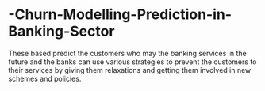 # -Churn-Modelling-Prediction-in-Banking-Sector
These based predict the customers who may the banking services in the future and the banks can use various strategies to prevent the customers to their services by giving them relaxations and getting them involved in new schemes and policies.
